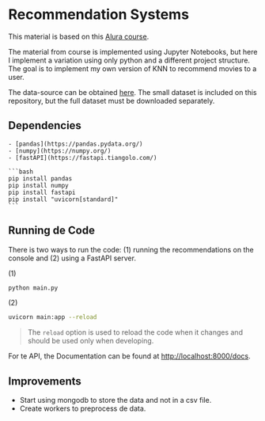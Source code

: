 # Recommendation Systems

This material is based on this [Alura course](https://cursos.alura.com.br/course/introducao-a-sistemas-de-recomendacao-com-python).

The material from course is implemented using Jupyter Notebooks, but here I implement a variation using only python and a different project structure. The goal is to implement my own version of KNN to recommend movies to a user.

The data-source can be obtained [here](https://grouplens.org/datasets/movielens/latest/). The small dataset is included on this repository, but the full dataset must be downloaded separately.

## Dependencies

    - [pandas](https://pandas.pydata.org/)
    - [numpy](https://numpy.org/)
    - [fastAPI](https://fastapi.tiangolo.com/)

    ```bash
    pip install pandas 
    pip install numpy 
    pip install fastapi
    pip install "uvicorn[standard]"
    ```

## Running de Code

There is two ways to run the code: (1) running the recommendations on the console and (2) using a FastAPI server.

(1)
```bash
python main.py
```

(2)
```bash
uvicorn main:app --reload
```

> The `reload` option is used to reload the code when it changes and should be used only when developing.

For te API, the Documentation can be found at [http://localhost:8000/docs](http://localhost:8000/docs).

## Improvements

* Start using mongodb to store the data and not in a csv file.
* Create workers to preprocess de data.